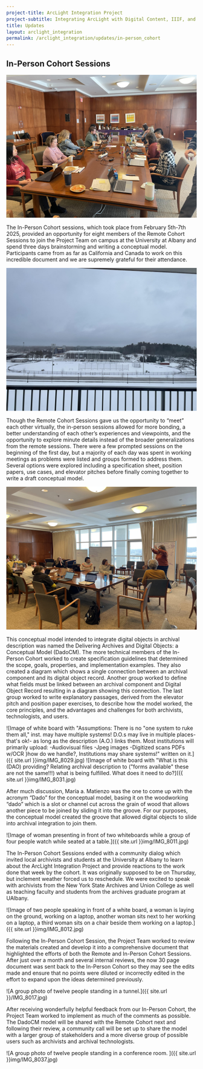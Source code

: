 ```yaml
---
project-title: ArcLight Integration Project
project-subtitle: Integrating ArcLight with Digital Content, IIIF, and ArchivesSpace
title: Updates
layout: arclight_integration
permalink: /arclight_integration/updates/in-person_cohort
---
```


## In-Person Cohort Sessions


<img src="/arclight_intergration/img/IMG_8024.jpg" alt="Image of group members sitting around table discussing with computers open in front of them." class="img-fluid" />

The In-Person Cohort sessions, which took place from February 5th-7th 2025, provided an opportunity for eight members of the Remote Cohort Sessions to join the Project Team on campus at the University at Albany and spend three days brainstorming and writing a conceptual model. Participants came from as far as California and Canada to work on this incredible document and we are supremely grateful for their attendance.
	
<img src="/arclight_intergration/img/IMG_8007.jpg" alt="Image of snowy field taken from the window the in-person meeting room." class="img-fluid" />
	
Though the Remote Cohort Sessions gave us the opportunity to “meet” each other virtually, the in-person sessions allowed for more bonding, a better understanding of each other’s experiences and viewpoints, and the opportunity to explore minute details instead of the broader generalizations from the remote sessions. There were a few prompted sessions on the beginning of the first day, but a majority of each day was spent in working meetings as problems were listed and groups formed to address them. Several options were explored including a specification sheet, position papers, use cases, and elevator pitches before finally coming together to write a draft conceptual model. 
	
<img src="/arclight_intergration/img/IMG_8008.jpg" alt="Image of group sitting around table watching a woman present in front of a white board." class="img-fluid" />

This conceptual model intended to integrate digital objects in archival description was named the Delivering Archives and Digital Objects: a Conceptual Model (DadoCM). The more technical members of the In-Person Cohort worked to create specification guidelines that determined the scope, goals, properties, and implementation examples. They also created a diagram which shows a single connection between an archival component and its digital object record. Another group worked to define what fields must be linked between an archival component and Digital Object Record resulting in a diagram showing this connection. The last group worked to write explanatory passages, derived from the elevator pitch and position paper exercises, to describe how the model worked, the core principles, and the advantages and challenges for both archivists, technologists, and users.
	
![Image of white board with "Assumptions: There is no "one system to ruke them all," inst. may have multiple systems! D.O.s may live in multiple places-that's ok!- as long as the description (A.O.) links them. Most institutions will primarily upload: -Audiovisual files -Jpeg images -Digitized scans PDFs w/OCR }how do we handle?, Institutions may share systems!" written on it.]({{ site.url }}img/IMG_8029.jpg) ![Image of white board with "What is this (DAO) providing? Relating archival description to ("forms available" these are not the same!!!) what is being fulfilled. What does it need to do?]({{ site.url }}img/IMG_8031.jpg)
	
After much discussion, María a. Matienzo was the one to come up with the acronym “Dado” for the conceptual model, basing it on the woodworking “dado” which is a slot or channel cut across the grain of wood that allows another piece to be joined by sliding it into the groove. For our purposes, the conceptual model created the groove that allowed digital objects to slide into archival integration to join them.

![Image of woman presenting in front of two whiteboards while a group of four people watch while seated at a table.]({{ site.url }}img/IMG_8011.jpg)

The In-Person Cohort Sessions ended with a community dialog which invited local archivists and students at the University at Albany to learn about the ArcLight Integration Project and provide reactions to the work done that week by the cohort. It was originally supposed to be on Thursday, but inclement weather forced us to reschedule. We were excited to speak with archivists from the New York State Archives and Union College as well as teaching faculty and students from the archives graduate program at UAlbany.

![Image of two people speaking in front of a white board, a woman is laying on the ground, working on a laptop, another woman sits next to her working on a laptop, a third woman sits on a chair beside them working on a laptop.]({{ site.url }}img/IMG_8012.jpg)

Following the In-Person Cohort Session, the Project Team worked to review the materials created and develop it into a comprehensive document that highlighted the efforts of both the Remote and In-Person Cohort Sessions. After just over a month and several internal reviews, the now 30 page document was sent back to the In-Person Cohort so they may see the edits made and ensure that no points were diluted or incorrectly edited in the effort to expand upon the ideas determined previously.
	
![A group photo of twelve people standing in a tunnel.]({{ site.url }}/IMG_8017.jpg)
	
After receiving wonderfully helpful feedback from our In-Person Cohort, the Project Team worked to implement as much of the comments as possible. The DadoCM model will be shared with the Remote Cohort next and following their review, a community call will be set up to share the model with a larger group of stakeholders and a more diverse group of possible users such as archivists and archival technologists. 
	
![A group photo of twelve people standing in a conference room. ]({{ site.url }}img/IMG_8037.jpg)
